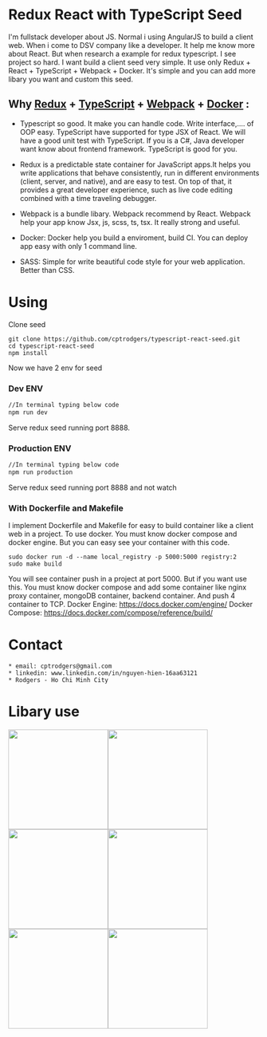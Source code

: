 # Redux React with TypeScript Seed
I'm fullstack developer about JS. Normal i using AngularJS to build a client web. When i come to DSV company like a developer. It help me know more about React. But when research a example for redux typescript. I see project so hard. I want build a client seed very simple. It use only Redux + React + TypeScript + Webpack + Docker. It's simple and you can add more libary you want and custom this seed. 
## Why [Redux](https://github.com/reactjs/redux) + [TypeScript](https://www.typescriptlang.org/) + [Webpack](https://webpack.github.io/) + [Docker](https://www.docker.com/) :

* Typescript so good. It make you can handle code. Write interface,.... of OOP easy. TypeScript have supported for type JSX of React. We will have a good unit test with TypeScript. If you is a C#, Java developer want know about frontend framework. TypeScript is good for you.

* Redux is a predictable state container for JavaScript apps.It helps you write applications that behave consistently, run in different environments (client, server, and native), and are easy to test. On top of that, it provides a great developer experience, such as live code editing combined with a time traveling debugger.

* Webpack is a bundle libary. Webpack recommend by React. Webpack help your app know Jsx, js, scss, ts, tsx. It really strong and useful.

* Docker: Docker help you build a enviroment, build CI. You can deploy app easy with only 1 command line.

* SASS: Simple for write beautiful code style for your web application. Better than CSS. 
# Using
Clone seed
```
git clone https://github.com/cptrodgers/typescript-react-seed.git
cd typescript-react-seed
npm install
```
Now we have 2 env for seed

### Dev ENV
```sh
//In terminal typing below code
npm run dev
```
Serve redux seed running port 8888.
### Production ENV
```sh 
//In terminal typing below code
npm run production
```
Serve redux seed running port 8888 and not watch
### With Dockerfile and Makefile
I implement Dockerfile and Makefile for easy to build container like a client web in a project. 
To use docker. You must know docker compose and docker engine. But you can easy see your container with this code.
```
sudo docker run -d --name local_registry -p 5000:5000 registry:2
sudo make build
```
You will see container push in a project at port 5000. But if you want use this. You must know docker compose and add some container like nginx proxy container, mongoDB container, backend container. And push 4 container to TCP.
Docker Engine:  https://docs.docker.com/engine/
Docker Compose: https://docs.docker.com/compose/reference/build/
# Contact
```
* email: cptrodgers@gmail.com
* linkedin: www.linkedin.com/in/nguyen-hien-16aa63121
* Rodgers - Ho Chi Minh City
```
# Libary use
<img src="https://camo.githubusercontent.com/f28b5bc7822f1b7bb28a96d8d09e7d79169248fc/687474703a2f2f692e696d6775722e636f6d2f4a65567164514d2e706e67" width="200px"><img src="https://facebook.github.io/react/img/logo.svg" width="200px"><img src="https://princetarar.files.wordpress.com/2016/07/typescript-logo-585x200.png?w=640" width="200px"><img src="https://camo.githubusercontent.com/c6ddd9ff94ce584804e95bb55b3f2416dd553843/68747470733a2f2f662e636c6f75642e6769746875622e636f6d2f6173736574732f313336353838312f313931383337372f34383062326664362d376462632d313165332d386261302d3733346661663331353962382e706e67" width="200px">
<img src="https://upload.wikimedia.org/wikipedia/commons/7/79/Docker_%28container_engine%29_logo.png" width="200px"><img src="http://sass-lang.com/assets/img/logos/logo-b6e1ef6e.svg" width="200px">
